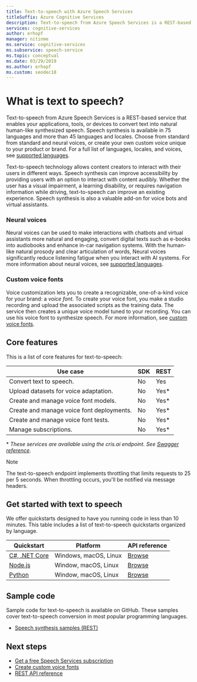 ```yaml
---
title: Text-to-speech with Azure Speech Services
titleSuffix: Azure Cognitive Services
description: Text-to-speech from Azure Speech Services is a REST-based service that enables your applications, tools, or devices to text into natural human-like synthesized speech. Speech synthesis is available in 75 languages and more than 45 languages and locales. Choose from standard from standard and neural voices, or create your own custom voice unique to your product or brand.
services: cognitive-services
author: erhopf
manager: nitinme
ms.service: cognitive-services
ms.subservice: speech-service
ms.topic: conceptual
ms.date: 03/29/2019
ms.author: erhopf
ms.custom: seodec18
---
```


# What is text to speech?

Text-to-speech from Azure Speech Services is a REST-based service that enables your applications, tools, or devices to convert text into natural human-like synthesized speech. Speech synthesis is available in 75 languages and more than 45 languages and locales. Choose from standard from standard and neural voices, or create your own custom voice unique to your product or brand. For a full list of languages, locales, and voices, see [supported languages](language-support.md#text-to-speech).

Text-to-speech technology allows content creators to interact with their users in different ways. Speech synthesis can improve accessibility by providing users with an option to interact with content audibly. Whether the user has a visual impairment, a learning disability, or requires navigation information while driving, text-to-speech can improve an existing experience. Speech synthesis is also a valuable add-on for voice bots and virtual assistants.

### Neural voices

Neural voices can be used to make interactions with chatbots and virtual assistants more natural and engaging, convert digital texts such as e-books into audiobooks and enhance in-car navigation systems. With the human-like natural prosody and clear articulation of words, Neural voices significantly reduce listening fatigue when you interact with AI systems. For more information about neural voices, see [supported languages](language-support.md#text-to-speech).

### Custom voice fonts

Voice customization lets you to create a recognizable, one-of-a-kind voice for your brand: a *voice font.* To create your voice font, you make a studio recording and upload the associated scripts as the training data. The service then creates a unique voice model tuned to your recording. You can use his voice font to synthesize speech. For more information, see [custom voice fonts](how-to-customize-voice-font.md).

## Core features

This is a list of core features for text-to-speech:

| Use case | SDK | REST |
|----------|-----|------|
| Convert text to speech. | No | Yes |
| Upload datasets for voice adaptation. | No | Yes\* |
| Create and manage voice font models. | No | Yes\* |
| Create and manage voice font deployments. | No | Yes\* |
| Create and manage voice font tests. | No | Yes\* |
| Manage subscriptions. | No | Yes\* |

\* *These services are available using the cris.ai endpoint. See [Swagger reference](https://westus.cris.ai/swagger/ui/index).*

> [!NOTE]
> The text-to-speech endpoint implements throttling that limits requests to 25 per 5 seconds. When throttling occurs, you'll be notified via message headers.

## Get started with text to speech

We offer quickstarts designed to have you running code in less than 10 minutes. This table includes a list of text-to-speech quickstarts organized by language.

| Quickstart | Platform | API reference |
|------------|----------|---------------|
| [C#, .NET Core](quickstart-dotnet-text-to-speech.md) | Windows, macOS, Linux | [Browse](https://docs.microsoft.com/azure/cognitive-services/speech-service/rest-apis#text-to-speech-api) |
| [Node.js](quickstart-nodejs-text-to-speech.md) | Window, macOS, Linux | [Browse](https://docs.microsoft.com/azure/cognitive-services/speech-service/rest-apis#text-to-speech-api) |
| [Python](quickstart-python-text-to-speech.md) | Window, macOS, Linux | [Browse](https://docs.microsoft.com/azure/cognitive-services/speech-service/rest-apis#text-to-speech-api) |

## Sample code

Sample code for text-to-speech is available on GitHub. These samples cover text-to-speech conversion in most popular programming languages.

* [Speech synthesis samples (REST)](https://github.com/Azure-Samples/Cognitive-Speech-TTS)

## Next steps

* [Get a free Speech Services subscription](get-started.md)
* [Create custom voice fonts](how-to-customize-voice-font.md)
* [REST API reference](rest-apis.md)
